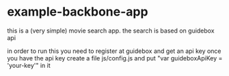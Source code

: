 # example-backbone-app

this is a (very simple) movie search app.
the search is based on guidebox api

in order to run this you need to register at guidebox and get an api key
once you have the api key create a file js/config.js and put "var guideboxApiKey = 'your-key'" in it
